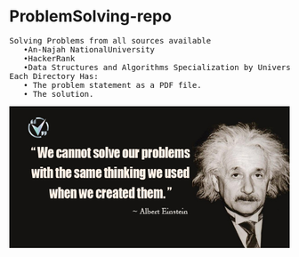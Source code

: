 # ProblemSolving-repo
<pre>
Solving Problems from all sources available 
   •An-Najah NationalUniversity
   •HackerRank
   •Data Structures and Algorithms Specialization by University of California and HSE University, Moscow, Russia.
Each Directory Has:
   • The problem statement as a PDF file.
   • The solution.
</pre>

![](problemSolving.jpeg)
